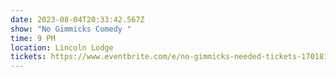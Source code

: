 ```yaml
---
date: 2023-08-04T20:33:42.567Z
show: "No Gimmicks Comedy "
time: 9 PM
location: Lincoln Lodge
tickets: https://www.eventbrite.com/e/no-gimmicks-needed-tickets-170181380089
---
```

